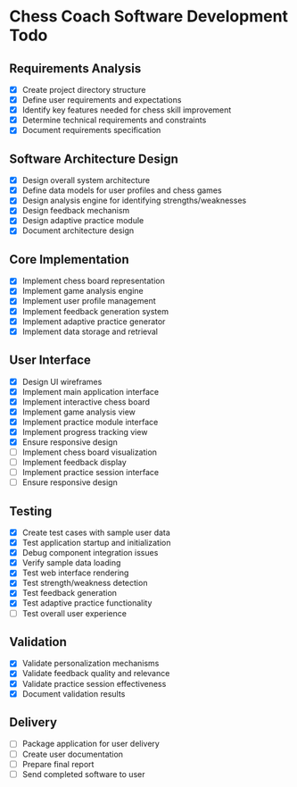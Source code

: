 # Chess Coach Software Development Todo

## Requirements Analysis
- [x] Create project directory structure
- [x] Define user requirements and expectations
- [x] Identify key features needed for chess skill improvement
- [x] Determine technical requirements and constraints
- [x] Document requirements specification

## Software Architecture Design
- [x] Design overall system architecture
- [x] Define data models for user profiles and chess games
- [x] Design analysis engine for identifying strengths/weaknesses
- [x] Design feedback mechanism
- [x] Design adaptive practice module
- [x] Document architecture design

## Core Implementation
- [x] Implement chess board representation
- [x] Implement game analysis engine
- [x] Implement user profile management
- [x] Implement feedback generation system
- [x] Implement adaptive practice generator
- [x] Implement data storage and retrieval

## User Interface
- [x] Design UI wireframes
- [x] Implement main application interface
- [x] Implement interactive chess board
- [x] Implement game analysis view
- [x] Implement practice module interface
- [x] Implement progress tracking view
- [x] Ensure responsive design
- [ ] Implement chess board visualization
- [ ] Implement feedback display
- [ ] Implement practice session interface
- [ ] Ensure responsive design

## Testing
- [x] Create test cases with sample user data
- [x] Test application startup and initialization
- [x] Debug component integration issues
- [x] Verify sample data loading
- [x] Test web interface rendering
- [x] Test strength/weakness detection
- [x] Test feedback generation
- [x] Test adaptive practice functionality
- [ ] Test overall user experience

## Validation
- [x] Validate personalization mechanisms
- [x] Validate feedback quality and relevance
- [x] Validate practice session effectiveness
- [x] Document validation results

## Delivery
- [ ] Package application for user delivery
- [ ] Create user documentation
- [ ] Prepare final report
- [ ] Send completed software to user
